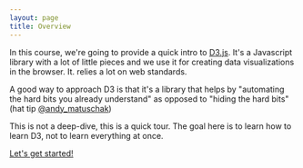 ```yaml
---
layout: page
title: Overview
---
```


In this course, we're going to provide a quick intro to
[D3.js](http://d3js.org/). It's a Javascript library with a lot of little pieces
and we use it for creating data visualizations in the browser. It. relies a lot
on web standards.

A good way to approach D3 is that it's a library that helps by
"automating the hard bits you already understand" as opposed to "hiding the hard
bits" (hat tip [@andy_matuschak](https://twitter.com/andy_matuschak/status/365547794129358849))

This is not a deep-dive, this is a quick tour. The goal here is to learn how to
learn D3, not to learn everything at once.

<a href="web-standards/" class="giant-button">Let's get started!</a>